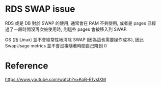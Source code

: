 # RDS SWAP issue

RDS 或是 DB 對於 SWAP 的使用, 通常會在 RAM 不夠使用, 或者是 pages 已經過了一段時間沒再次被使用時, 則這些 pages 會被移入到 SWAP.

OS (指 Linux) 並不會經常性地清除 SWAP (因為這也需要操作成本), 因此 SwapUsage metrics 並不會沒事隨著時間自己降到 0

# Reference

https://www.youtube.com/watch?v=KoB-E1vsIXM
